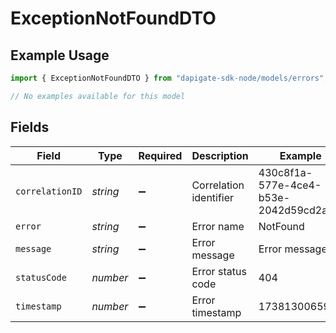# ExceptionNotFoundDTO

## Example Usage

```typescript
import { ExceptionNotFoundDTO } from "dapigate-sdk-node/models/errors";

// No examples available for this model
```

## Fields

| Field           | Type     | Required           | Description            | Example                              |
| --------------- | -------- | ------------------ | ---------------------- | ------------------------------------ |
| `correlationID` | _string_ | :heavy_minus_sign: | Correlation identifier | 430c8f1a-577e-4ce4-b53e-2042d59cd2a2 |
| `error`         | _string_ | :heavy_minus_sign: | Error name             | NotFound                             |
| `message`       | _string_ | :heavy_minus_sign: | Error message          | Error message                        |
| `statusCode`    | _number_ | :heavy_minus_sign: | Error status code      | 404                                  |
| `timestamp`     | _number_ | :heavy_minus_sign: | Error timestamp        | 1738130065900                        |
